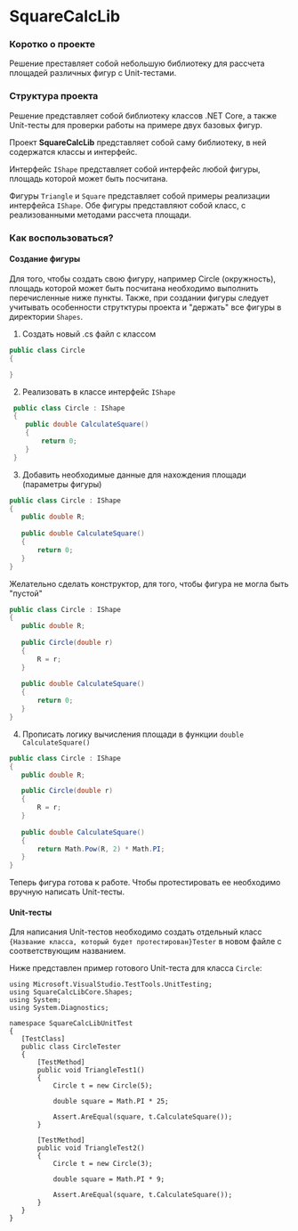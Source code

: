 # SquareCalcLib

### Коротко о проекте

Решение преставляет собой небольшую библиотеку для рассчета площадей различных фигур с Unit-тестами.

### Структура проекта

Решение представляет собой библиотеку классов .NET Core, а также Unit-тесты для проверки работы на примере двух базовых фигур.

Проект **SquareCalcLib** представляет собой саму библиотеку, в ней содержатся классы и интерфейс.

Интерфейс `IShape` представляет собой интерфейс любой фигуры, площадь которой может быть посчитана. 

Фигуры `Triangle` и `Square` представляет собой примеры реализации интерфейса `IShape`. Обе фигуры представляют собой класс, с реализованными методами рассчета площади.

### Как воспользоваться?

#### Создание фигуры

Для того, чтобы создать свою фигуру, например Circle (окружность), площадь которой может быть посчитана необходимо выполнить перечисленные ниже пункты. Также, при создании
фигуры следует учитывать особенности струтктуры проекта и "держать" все фигуры в директории `Shapes`. 

1. Создать новый .cs файл с классом
 ```cs
 public class Circle
 {

 }
 ```
2. Реализовать в классе интерфейс `IShape`
```cs
 public class Circle : IShape
 {
    public double CalculateSquare()
    {
        return 0;
    }
 }
 ```
 3. Добавить необходимые данные для нахождения площади (параметры фигуры)
 ```cs
 public class Circle : IShape
 {
    public double R;
    
    public double CalculateSquare()
    {
        return 0;
    }
 }
 ```
 Желательно сделать конструктор, для того, чтобы фигура не могла быть "пустой"
 ```cs
 public class Circle : IShape
 {
    public double R;
    
    public Circle(double r)
    {
        R = r;
    }
    
    public double CalculateSquare()
    {
        return 0;
    }
 }
 ```
 4. Прописать логику вычисления площади в функции `double CalculateSquare()`
 ```cs
 public class Circle : IShape
 {
    public double R;
 
    public Circle(double r)
    {
        R = r;
    }
    
    public double CalculateSquare()
    {
        return Math.Pow(R, 2) * Math.PI;
    }
 }
 ``` 
 
 Теперь фигура готова к работе. Чтобы протестировать ее необходимо вручную написать Unit-тесты.
 
 #### Unit-тесты
 
 Для написания Unit-тестов необходимо создать отдельный класс `{Название класса, который будет протестирован}Tester` в новом файле с соответствующим названием.
 
 Ниже представлен пример готового Unit-теста для класса `Circle`:
 
 ```
using Microsoft.VisualStudio.TestTools.UnitTesting;
using SquareCalcLibCore.Shapes;
using System;
using System.Diagnostics;

namespace SquareCalcLibUnitTest
{
	[TestClass]
	public class CircleTester
	{
		[TestMethod]
		public void TriangleTest1()
		{
			Circle t = new Circle(5);

			double square = Math.PI * 25;

			Assert.AreEqual(square, t.CalculateSquare());
		}

		[TestMethod]
		public void TriangleTest2()
		{
			Circle t = new Circle(3);

			double square = Math.PI * 9;

			Assert.AreEqual(square, t.CalculateSquare());
		}
	}
}
 ```
